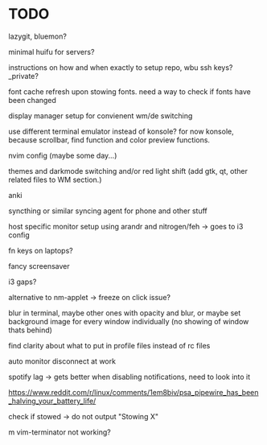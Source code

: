 # TODO
lazygit, bluemon?

minimal huifu for servers?

instructions on how and when exactly to setup repo, wbu ssh keys? \_private? 

font cache refresh upon stowing fonts. need a way to check if fonts have been changed

display manager setup for convienent wm/de switching

use different terminal emulator instead of konsole? for now konsole, because scrollbar, find function and color preview functions. 

nvim config (maybe some day...)

themes and darkmode switching and/or red light shift (add gtk, qt, other related files to WM section.)

anki

syncthing or similar syncing agent for phone and other stuff

host specific monitor setup using arandr and nitrogen/feh -> goes to i3 config

fn keys on laptops?

fancy screensaver

i3 gaps?

alternative to nm-applet -> freeze on click issue?

blur in terminal, maybe other ones with opacity and blur, or maybe set background image for every window individually (no showing of window thats behind)

find clarity about what to put in profile files instead of rc files

auto monitor disconnect at work

spotify lag -> gets better when disabling notifications, need to look into it

https://www.reddit.com/r/linux/comments/1em8biv/psa_pipewire_has_been_halving_your_battery_life/

check if stowed -> do not output "Stowing X"

m vim-terminator not working?
